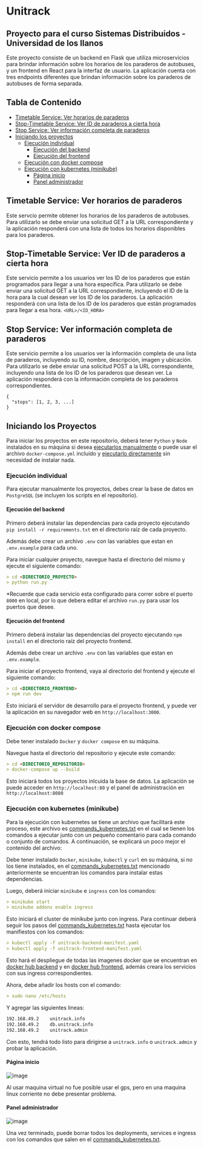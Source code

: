 # Unitrack
## Proyecto para el curso Sistemas Distribuidos - Universidad de los llanos

Este proyecto consiste de un backend en Flask que utiliza microservicios para brindar información sobre los horarios de los paraderos de autobuses, y un frontend en React para la interfaz de usuario. La aplicación cuenta con tres endpoints diferentes que brindan información sobre los paraderos de autobuses de forma separada.

## Tabla de Contenido

- [Timetable Service: Ver horarios de paraderos](#timetable-service-ver-horarios-de-paraderos)
- [Stop-Timetable Service: Ver ID de paraderos a cierta hora](#stop-timetable-service-ver-id-de-paraderos-a-cierta-hora)
- [Stop Service: Ver información completa de paraderos](#stop-service-ver-información-completa-de-paraderos)
- [Iniciando los proyectos](#iniciando-los-proyectos)
    - [Ejecución individual](#ejecución-individual)
        - [Ejecución del backend](#ejecución-del-backend)
        - [Ejecución del frontend](#ejecución-del-frontend)
    - [Ejecución con docker compose](#ejecución-con-docker-compose)
    - [Ejecución con kubernetes (minikube)](#ejecución-con-kubernetes-minikube)
        - [Página inicio](#página-inicio)
        - [Panel administrador](#panel-administrador)
    

## Timetable Service: Ver horarios de paraderos
Este servcio permite obtener los horarios de los paraderos de autobuses. Para utilizarlo se debe enviar una solicitud GET a la URL correspondiente y la aplicación responderá con una lista de todos los horarios disponibles para los paraderos.

## Stop-Timetable Service: Ver ID de paraderos a cierta hora
Este servicio permite a los usuarios ver los ID de los paraderos que están programados para llegar a una hora específica. Para utilizarlo se debe enviar una solicitud GET a la URL correspondiente, incluyendo el ID de la hora para la cual desean ver los ID de los paraderos. La aplicación responderá con una lista de los ID de los paraderos que están programados para llegar a esa hora. `<URL>/<ID_HORA>`

## Stop Service: Ver información completa de paraderos
Este servicio permite a los usuarios ver la información completa de una lista de paraderos, incluyendo su ID, nombre, descripción, imagen y ubicación. Para utilizarlo se debe enviar una solicitud POST a la URL correspondiente, incluyendo una lista de los ID de los paraderos que desean ver. La aplicación responderá con la información completa de los paraderos correspondientes.

```
{
  "stops": [1, 2, 3, ...]
}
```

## Iniciando los Proyectos

Para iniciar los proyectos en este repositorio, deberá tener `Python` y `Node` instalados en su máquina si desea [ejecutarlos manualmente](#ejecución-individual) o puede usar el archivo `docker-compose.yml` incluido y [ejecutarlo directamente](#ejecución-con-docker-compose) sin necesidad de instalar nada.

### Ejecución individual

Para ejecutar manualmente los proyectos, debes crear la base de datos en `PostgreSQL` (se incluyen los scripts en el repositorio).

#### Ejecución del backend

Primero deberá instalar las dependencias para cada proyecto ejecutando `pip install -r requirements.txt` en el directorio raíz de cada proyecto. 

Además debe crear un archivo `.env` con las variables que estan en `.env.example` para cada uno.

Para iniciar cualquier proyecto, navegue hasta el directorio del mismo y ejecute el siguiente comando:

```markdown
> cd <DIRECTORIO_PROYECTO>
> python run.py
```

*Recuerde que cada servicio esta configurado para correr sobre el puerto `8000` en local, por lo que debera editar el archivo `run.py` para usar los puertos que desee.

#### Ejecución del frontend

Primero deberá instalar las dependencias del proyecto ejecutando `npm install` en el directorio raíz del proyecto frontend.

Además debe crear un archivo `.env` con las variables que estan en `.env.example`.

Para iniciar el proyecto frontend, vaya al directorio del frontend y ejecute el siguiente comando:

```markdown
> cd <DIRECTORIO_FRONTEND>
> npm run dev
```

Esto iniciará el servidor de desarrollo para el proyecto frontend, y puede ver la aplicación en su navegador web en `http://localhost:3000`.

### Ejecución con docker compose

Debe tener instalado `Docker` y `docker compose` en su máquina.

Navegue hasta el directorio del repositorio y ejecute este comando:

```markdown
> cd <DIRECTORIO_REPOSITORIO>
> docker-compose up --build
```

Esto iniciará todos los proyectos inlcuida la base de datos. La aplicación se puede acceder en  `http://localhost:80` y el panel de administración en `http://localhost:8080`

### Ejecución con kubernetes (minikube)

Para la ejecución con kubernetes se tiene un archivo que facilitará este proceso, este archivo es [commands_kubernetes.txt](https://github.com/NastMz/Unitrack/blob/master/commands_kubernetes.txt) en el cual se tienen los comandos a ejecutar junto con un pequeño comentario para cada comando o conjunto de comandos. A continuación, se explicará un poco mejor el contenido del archivo:

Debe tener instalado `Docker`, `minikube`, `kubectl` y `curl` en su máquina, si no los tiene instalados, en el [commands_kubernetes.txt](https://github.com/NastMz/Unitrack/blob/master/commands_kubernetes.txt) mencionado anteriormente se encuentran los comandos para instalar estas dependencias.

Luego, deberá iniciar `minikube` e `ingress` con los comandos:

```markdown
> minikube start
> minikube addons enable ingress
```

Esto iniciará el cluster de minikube junto con ingress. Para continuar deberá seguir los pasos del [commands_kubernetes.txt](https://github.com/NastMz/Unitrack/blob/master/commands_kubernetes.txt) hasta ejecutar los manifiestos con los comandos:

```markdown
> kubectl apply -f unitrack-backend-manifest.yaml
> kubectl apply -f unitrack-frontend-manifest.yaml
```

Esto hará el despliegue de todas las imagenes docker que se encuentran en [docker hub backend](https://hub.docker.com/u/jhmateo23) y en [docker hub frontend](https://hub.docker.com/u/nastmz), además creara los servicios con sus ingress correspondientes.

Ahora, debe añadir los hosts con el comando:

```markdown
> sudo nano /etc/hosts
```

Y agregar las siguientes lineas:

```markdown
192.168.49.2    unitrack.info
192.168.49.2    db.unitrack.info
192.168.49.2    unitrack.admin
```

Con esto, tendrá todo listo para dirigirse a `unitrack.info` o `unitrack.admin` y probar la aplicación.

#### Página inicio

![image](https://user-images.githubusercontent.com/101680600/219845109-52e5fb6c-9362-4051-823a-2d1b50a11b88.png)

Al usar maquina virtual no fue posible usar el gps, pero en una maquina linux corriente no debe presentar problema.

#### Panel administrador

![image](https://user-images.githubusercontent.com/101680600/219845167-14527746-ead4-44f7-98d0-0024481b1829.png)

Una vez terminado, puede borrar todos los deployments, services e ingress con los comandos que salen en el [commands_kubernetes.txt](https://github.com/NastMz/Unitrack/blob/master/commands_kubernetes.txt).
